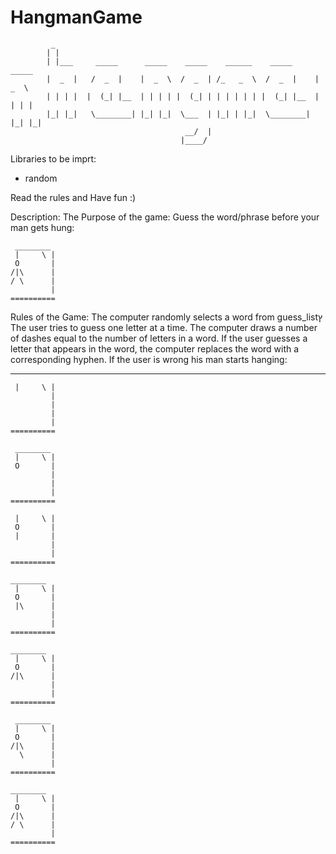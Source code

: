 # HangmanGame
             _
            | |
            | |___     _____      _____    _____    ______    _____      _____
            |  _  |   /  _  |    |  _  \  /  _  | /_   _  \  /  _  |    |  _  \ 
            | | | |  |  (_| |__  | | | | |  (_| | | | | | | |  (_| |__  | | | |
            |_| |_|   \________| |_| |_|  \___  | |_| | |_|  \________| |_| |_|
                                           __/  |
                                          |____/

Libraries to be imprt:
 -  random

Read the rules and Have fun :)


Description:
The Purpose of the game:
Guess the word/phrase before your man gets hung:

     ________
     |     \ |
     O       |
    /|\      |
    / \      |
             |
    ==========

Rules of the Game:
The computer randomly selects a word from guess_listץ
The user tries to guess one letter at a time.
The computer draws a number of dashes equal to the number of letters in a word.
If the user guesses a letter that appears in the word, the computer replaces the word with a corresponding hyphen.
If the user is wrong his man starts hanging: 
  ________                    
     |     \ |            
             |
             |
             |
             |
    ==========  
    
     ________
     |     \ |
     O       |
             |
             |
             |
    ==========
    
     |     \ |
     O       |
     |       |
             |
             |
    ==========
    
    ________
     |     \ |
     O       |
     |\      |
             |
             |
    ==========
    
    ________
     |     \ |
     O       |
    /|\      |
             |
             |
    ==========
    
     ________
     |     \ |
     O       |
    /|\      |
      \      |
             |
    ==========
    
    ________
     |     \ |
     O       |
    /|\      |
    / \      |
             |
    ==========
    

